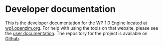 # Developer documentation

This is the developer documentation for the WP 1.0 Engine located at
[wp1.openzim.org](https://wp1.openzim.org). For help with using the tools on
that website, please see the [user documentation](../user). The repository for
the project is available on [Github](https://github.com/openzim/wp1).
